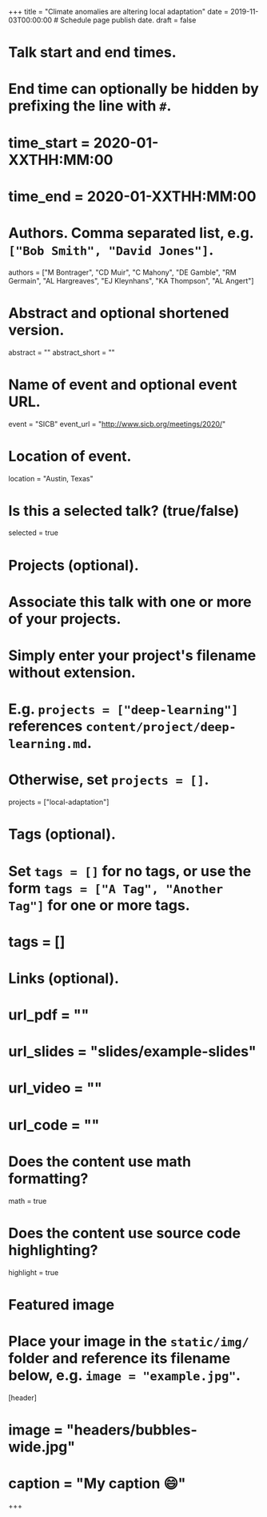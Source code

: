 +++
title = "Climate anomalies are altering local adaptation"
date = 2019-11-03T00:00:00  # Schedule page publish date.
draft = false

# Talk start and end times.
#   End time can optionally be hidden by prefixing the line with `#`.
# time_start = 2020-01-XXTHH:MM:00
# time_end = 2020-01-XXTHH:MM:00

# Authors. Comma separated list, e.g. `["Bob Smith", "David Jones"]`.
authors = ["M Bontrager", "CD Muir", "C Mahony", "DE Gamble", "RM Germain", "AL Hargreaves", "EJ Kleynhans", "KA Thompson", "AL Angert"]

# Abstract and optional shortened version.
abstract = ""
abstract_short = ""

# Name of event and optional event URL.
event = "SICB"
event_url = "http://www.sicb.org/meetings/2020/"

# Location of event.
location = "Austin, Texas"

# Is this a selected talk? (true/false)
selected = true

# Projects (optional).
#   Associate this talk with one or more of your projects.
#   Simply enter your project's filename without extension.
#   E.g. `projects = ["deep-learning"]` references `content/project/deep-learning.md`.
#   Otherwise, set `projects = []`.
projects = ["local-adaptation"]

# Tags (optional).
#   Set `tags = []` for no tags, or use the form `tags = ["A Tag", "Another Tag"]` for one or more tags.
# tags = []

# Links (optional).
# url_pdf = ""
# url_slides = "slides/example-slides"
# url_video = ""
# url_code = ""

# Does the content use math formatting?
math = true

# Does the content use source code highlighting?
highlight = true

# Featured image
# Place your image in the `static/img/` folder and reference its filename below, e.g. `image = "example.jpg"`.
[header]
# image = "headers/bubbles-wide.jpg"
# caption = "My caption :smile:"

+++
